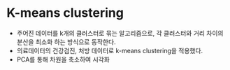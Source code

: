 # K-means clustering
* 주어진 데이터를 k개의 클러스터로 묶는 알고리즘으로, 각 클러스터와 거리 차이의 분산을 최소화 하는 방식으로 동작한다.
* 의료데이터의 건강검진, 처방 데이터로 k-means clustering을 적용했다.
* PCA를 통해 차원을 축소하여 시각화
